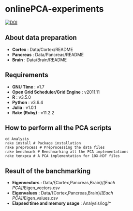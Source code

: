 # onlinePCA-experiments
[![DOI](https://zenodo.org/badge/186921547.svg)](https://zenodo.org/badge/latestdoi/186921547)

## About data preparation
- **Cortex** : Data/Cortex/README
- **Pancreas** : Data/Pancreas/README
- **Brain** : Data/Brain/README

## Requirements
- **GNU Time** : v1.7
- **Open Grid Scheduler/Grid Engine** : v2011.11
- **R** : v3.5.0
- **Python** : v3.6.4
- **Julia** : v1.0.1
- **Rake (Ruby)** : v11.2.2

## How to perform all the PCA scripts
```{bash}
cd Analysis
rake install # Package installation
rake preprocess # Preprocessing the data files
rake benchmark # Benchmarking all the PCA implementations
rake tenxpca # A PCA implementation for 10X-HDF files
```

## Result of the banchmarking
- **Eigenvectors** : Data/{Cortex,Pancreas,Brain}/*[Each PCA]*/Eigen_vectors.csv
- **Eigenvalues** : Data/{Cortex,Pancreas,Brain}/*[Each PCA]*/Eigen_values.csv
- **Elapsed time and memory usage** : Analysis/log/*
